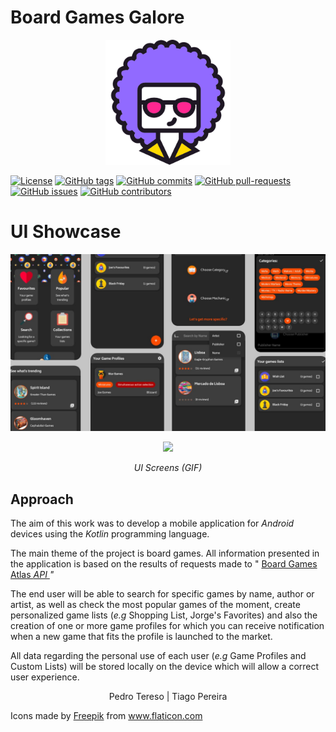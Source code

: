 # Board Games Galore



<p align="center">
<img src="https://github.com/TiagoPereira06/EDU_Board-Games-Galore/blob/master/docs/ui/icon.png" width="200">
</p>


[![License](https://img.shields.io/github/license/TiagoPereira06/EDU_Board-Games-Galore)](https://github.comTiagoPereira06/EDU_Board-Games-Galore/blob/master/LICENSE)
[![GitHub tags](https://img.shields.io/github/v/tag/TiagoPereira06/EDU_Board-Games-Galore)](https://github.com/TiagoPereira06/EDU_Board-Games-Galore/tags)
[![GitHub commits](https://img.shields.io/github/last-commit/TiagoPereira06/EDU_Board-Games-Galore)](https://github.com/TiagoPereira06/EDU_Board-Games-Galore/commits/master)
[![GitHub pull-requests](https://img.shields.io/github/issues-pr/TiagoPereira06/EDU_Board-Games-Galore)](https://github.com/TiagoPereira06/EDU_Board-Games-Galore/pulls/)
[![GitHub issues](https://img.shields.io/github/issues/TiagoPereira06/EDU_Board-Games-Galore)](https://github.com/TiagoPereira06/EDU_Board-Games-Galore/issues/)
[![GitHub contributors](https://img.shields.io/github/contributors/TiagoPereira06/EDU_Board-Games-Galore)](https://github.com/TiagoPereira06/EDU_Board-Games-Galore/graphs/contributors/)


# UI Showcase


<img src="https://github.com/TiagoPereira06/EDU_Board-Games-Galore/blob/master/docs/ui/ui%20(1).jpg" width="1500">


<p align="center">
<img src="https://github.com/TiagoPereira06/EDU_Board-Games-Galore/blob/master/docs/screenshots/screenshots.gif" width="300">
</p>

<p align="center"><i>UI Screens (GIF)</i></p>



## **Approach**

The aim of this work was to develop a mobile application for _Android_ devices using the _Kotlin_ programming language.

The main theme of the project is board games. All information presented in the application is based on the results of requests made to &quot;
<a href="https://www.boardgameatlas.com/api/docs">Board Games Atlas _API </a>&quot;_

The end user will be able to search for specific games by name, author or artist, as well as check the most popular games of the moment, create personalized game lists (_e.g_ Shopping List, Jorge's Favorites) and also the creation of one or more game profiles for which you can receive notification when a new game that fits the profile is launched to the market.

All data regarding the personal use of each user (_e.g_ Game Profiles and Custom Lists) will be stored locally on the device which will allow a correct user experience.

<p align="center">
Pedro Tereso | Tiago Pereira
</p>

Icons made by <a href="https://www.flaticon.com/authors/freepik" title="Freepik">Freepik</a> from <a href="https://www.flaticon.com/" title="Flaticon">www.flaticon.com</a>
